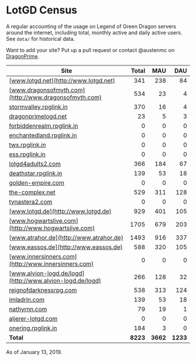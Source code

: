 # LotGD Census
A regular accounting of the usage on Legend of Green Dragon servers around the internet, including total, monthly active and daily active users. See `data/` for historical data.

Want to add your site? Put up a pull request or contact @austenmc on [DragonPrime](http://dragonprime.net).


Site | Total | MAU | DAU
--- | ---:| ---:| ---:
[www.lotgd.net](http://www.lotgd.net)|341|238|84
[www.dragonsofmyth.com](http://www.dragonsofmyth.com)|534|23|4
[stormvalley.rpglink.in](http://stormvalley.rpglink.in)|370|16|4
[dragonprimelogd.net](http://dragonprimelogd.net)|23|5|3
[forbiddenrealm.rpglink.in](http://forbiddenrealm.rpglink.in)|0|0|0
[enchantedland.rpglink.in](http://enchantedland.rpglink.in)|0|0|0
[twx.rpglink.in](http://twx.rpglink.in)|0|0|0
[ess.rpglink.in](http://ess.rpglink.in)|0|0|0
[lotgd4adults2.com](http://lotgd4adults2.com)|366|184|67
[deathstar.rpglink.in](http://deathstar.rpglink.in)|139|53|18
[golden-empire.com](http://golden-empire.com)|0|0|0
[the-complex.net](http://the-complex.net)|529|311|128
[tynastera2.com](http://tynastera2.com)|0|0|0
[www.lotgd.de](http://www.lotgd.de)|929|401|105
[www.hogwartslive.com](http://www.hogwartslive.com)|1705|679|203
[www.atrahor.de](http://www.atrahor.de)|1493|916|337
[www.eassos.de](http://www.eassos.de)|588|320|105
[www.innersinners.com](http://www.innersinners.com)|0|0|0
[www.alvion-logd.de/logd](http://www.alvion-logd.de/logd)|266|128|32
[reignofdarknessrpg.com](http://reignofdarknessrpg.com)|538|313|124
[imladrin.com](http://imladrin.com)|139|53|18
[nathyrnn.com](http://nathyrnn.com)|79|19|1
[aljerer-lotgd.com](http://aljerer-lotgd.com)|0|0|0
[onering.rpglink.in](http://onering.rpglink.in)|184|3|0
**Total**|**8223**|**3662**|**1233**

As of January 13, 2019.
